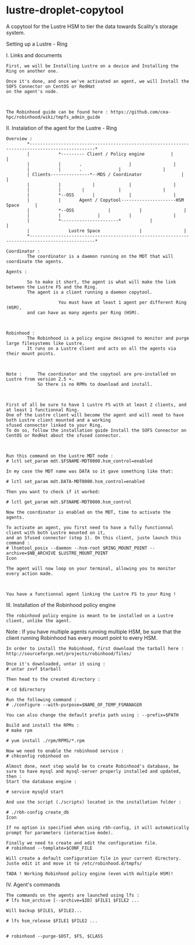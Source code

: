 # lustre-droplet-copytool
A copytool for the Lustre HSM to tier the data towards Scality's storage system.


Setting up a Lustre - Ring

 
I. Links and documents

 

    First, we will be Installing Lustre on a device and Installing the Ring on another one.

    Once it's done, and once we've activated an agent, we will Install the SOFS Connector on CentOS or RedHat
    on the agent's node.

 

    The Robinhood guide can be found here : https://github.com/cea-hpc/robinhood/wiki/tmpfs_admin_guide

 
II. Instalation of the agent for the Lustre - Ring


    Overview :
			*-----------------------------------------------------------------------------------------------*
			|			*--------- Client / Policy engine          |				|
			|			|	   	.    	   		   |				|
			|			|		.			   |				|
			| Clients---------------*--MDS / Coordinator			   |				|
			| 			|      	 	 |			   |				|
			|			|		 |			   |				|
			|			*--OSS		 |			   |				|
			|			|		Agent / Copytool---------------------HSM Space		|
			|			*--OSS		       |		   |				|
			|			|		       |		   |				|
			|			*----------------------*		   |				|
			|			    Lustre Space			   |				|
			*-----------------------------------------------------------------------------------------------*

    Coordinator :
			The coordinator is a daemon running on the MDT that will coordinate the agents.

    Agents :

			So to make it short, the agent is what will make the link between the Lustre FS and the Ring.
			The agent is a client running a daemon copytool.

                        You must have at least 1 agent per different Ring (HSM),
			and can have as many agents per Ring (HSM).

 

    Robinhood :
			The Robinhood is a policy engine designed to monitor and purge large filesystems like Lustre.
		   	It runs on a Lustre client and acts on all the agents via their mount points.



    Note :	   	The coordinator and the copytool are pre-installed on Lustre from version 2.5 +.
     		   	So there is no RPMs to download and install.

 

    First of all be sure to have 1 Lustre FS with at least 2 clients, and at least 1 functionnal Ring.
    One of the Lustre client will become the agent and will need to have both Lustre client mounted and a working
    sfused connector linked to your Ring.
    To do so, follow the installation guide Install the SOFS Connector on CentOS or RedHat about the sfused connector.

     

    Run this command on the Lustre MDT node :
    # lctl set_param mdt.$FSNAME-MDT0000.hsm_control=enabled
     
    In my case the MDT name was DATA so it gave something like that:
     
    # lctl set_param mdt.DATA-MDT0000.hsm_control=enabled
     
    Then you want to check if it worked:
     
    # lctl get_param mdt.$FSNAME-MDT0000.hsm_control

    Now the coordinator is enabled on the MDT, time to activate the agents.

    To activate an agent, you first need to have a fully functionnal client with both Lustre mounted on it,
    and an Sfused connector (step 1). On this client, juste launch this command :
    # lhsmtool_posix --daemon --hsm-root $RING_MOUNT_POINT --archive=$NB_ARCHIVE $LUSTRE_MOUNT_POINT
    Icon

    The agent will now loop on your terminal, allowing you to monitor every action made.



    You have a functionnal agent linking the Lustre FS to your Ring !


III. Installation of the Robinhood policy engine


    The robinhood policy engine is meant to be installed on a Lustre client, unlike the agent.



Note : 		  If you have multiple agents running multiple HSM, be sure that the client running
     		  Robinhood has every mount point to every HSM.

    In order to install the Robinhood, first download the tarball here : http://sourceforge.net/projects/robinhood/files/

    Once it's downloaded, untar it using :
    # untar zxvf $tarball
     
    Then head to the created directory :
     
    # cd $directory

    Run the following command :
    # ./configure --with-purpose=$NAME_OF_TEMP_FSMANAGER
     
    You can also change the default prefix path using : --prefix=$PATH

    Build and install the RPMs :
    # make rpm
     
    # yum install ./rpm/RPMS/*.rpm

    Now we need to enable the robinhood service :
    # chkconfig robinhood on

    Almost done, next step would be to create Robinhood's database, be sure to have mysql and mysql-server properly installed and updated, then :
    Start the database engine :
     
    # service mysqld start
     
    And use the script (./scripts) located in the installation folder :
     
    # ./rbh-config create_db
    Icon

    If no option is specified when using rbh-config, it will automatically prompt for parameters (interactive mode).

    Finally we need to create and edit the configuration file.
    # robinhood --template=$CONF_FILE
     
    Will create a default configuration file in your current directory. Juste edit it and move it to /etc/robinhood.d/tmpfs/

    TADA ! Working Robinhood policy engine (even with multiple HSM)!

 

 
IV. Agent's commands

 

    The commands on the agents are launched using lfs :
    # lfs hsm_archive [--archive=$ID] $FILE1 $FILE2 ...
     
    Will backup $FILE1, $FILE2...
     
    # lfs hsm_release $FILE1 $FILE2 ...
     
     
    # robinhood --purge-$OST, $FS, $CLASS